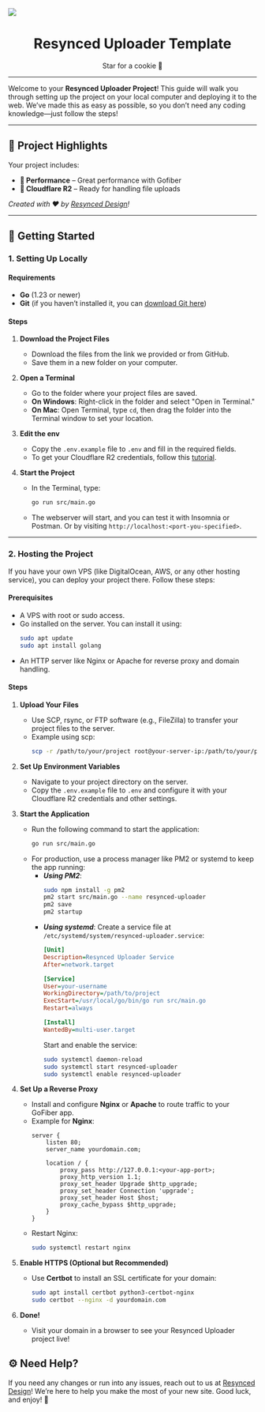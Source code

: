<a href="https://resynced.design" align="center">
    <img src="https://r2.interrupted.me/uploads/5IWuDvqm.png" align="center" />
</a>

<h1 align="center">Resynced Uploader Template</h1>

<p align="center">Star for a cookie 🍪</p>

---

Welcome to your **Resynced Uploader Project**! This guide will walk you through setting up the project on your local computer and deploying it to the web. We’ve made this as easy as possible, so you don’t need any coding knowledge—just follow the steps!

---

## 🌟 Project Highlights

Your project includes:

- **🚀 Performance** – Great performance with Gofiber
- **🔗 Cloudflare R2** – Ready for handling file uploads

*Created with ❤️ by [Resynced Design](https://resynced.design/)!*

---

## 🚀 Getting Started

### 1. Setting Up Locally

#### Requirements

- **Go** (1.23 or newer)
- **Git** (if you haven’t installed it, you can [download Git here](https://git-scm.com/))

#### Steps

1. **Download the Project Files**
   - Download the files from the link we provided or from GitHub.
   - Save them in a new folder on your computer.

2. **Open a Terminal**
   - Go to the folder where your project files are saved. 
   - **On Windows**: Right-click in the folder and select "Open in Terminal."
   - **On Mac**: Open Terminal, type `cd`, then drag the folder into the Terminal window to set your location.

3. **Edit the env**
   - Copy the `.env.example` file to `.env` and fill in the required fields.
   - To get your Cloudflare R2 credentials, follow this [tutorial](https://developers.cloudflare.com/r2/api/s3/tokens/).

4. **Start the Project**
   - In the Terminal, type:
     ```bash
     go run src/main.go
     ```
   - The webserver will start, and you can test it with Insomnia or Postman. Or by visiting `http://localhost:<port-you-specified>`.

---

### 2. Hosting the Project

If you have your own VPS (like DigitalOcean, AWS, or any other hosting service), you can deploy your project there. Follow these steps:

#### Prerequisites

- A VPS with root or sudo access.
- Go installed on the server. You can install it using:
    ```bash
    sudo apt update
    sudo apt install golang
    ```
- An HTTP server like Nginx or Apache for reverse proxy and domain handling.

#### Steps

1. **Upload Your Files**
   - Use SCP, rsync, or FTP software (e.g., FileZilla) to transfer your project files to the server.
   - Example using scp:
        ```bash
        scp -r /path/to/your/project root@your-server-ip:/path/to/your/project
        ```

2. **Set Up Environment Variables**
   - Navigate to your project directory on the server.
   - Copy the `.env.example` file to `.env` and configure it with your Cloudflare R2 credentials and other settings.

3. **Start the Application**
    - Run the following command to start the application:
        ```bash
        go run src/main.go
        ```
    - For production, use a process manager like PM2 or systemd to keep the app running:
        - ***Using PM2***:
            ```bash
            sudo npm install -g pm2
            pm2 start src/main.go --name resynced-uploader
            pm2 save
            pm2 startup
            ```
        - ***Using systemd***: Create a service file at `/etc/systemd/system/resynced-uploader.service`:
            ```ini
            [Unit]
            Description=Resynced Uploader Service
            After=network.target

            [Service]
            User=your-username
            WorkingDirectory=/path/to/project
            ExecStart=/usr/local/go/bin/go run src/main.go
            Restart=always

            [Install]
            WantedBy=multi-user.target
            ```
            Start and enable the service:
            ```bash
            sudo systemctl daemon-reload
            sudo systemctl start resynced-uploader
            sudo systemctl enable resynced-uploader
            ```

4. **Set Up a Reverse Proxy**
    - Install and configure **Nginx** or **Apache** to route traffic to your GoFiber app.
    - Example for **Nginx**:
        ```nginx
        server {
            listen 80;
            server_name yourdomain.com;

            location / {
                proxy_pass http://127.0.0.1:<your-app-port>;
                proxy_http_version 1.1;
                proxy_set_header Upgrade $http_upgrade;
                proxy_set_header Connection 'upgrade';
                proxy_set_header Host $host;
                proxy_cache_bypass $http_upgrade;
            }
        }
        ```
    - Restart Nginx:
        ```bash
        sudo systemctl restart nginx
        ```

5. **Enable HTTPS (Optional but Recommended)**
    - Use **Certbot** to install an SSL certificate for your domain:
        ```bash
        sudo apt install certbot python3-certbot-nginx
        sudo certbot --nginx -d yourdomain.com
        ```

6. **Done!**
    - Visit your domain in a browser to see your Resynced Uploader project live!

## ⚙️ Need Help?

If you need any changes or run into any issues, reach out to us at [Resynced Design](https://resynced.design/)! We’re here to help you make the most of your new site. Good luck, and enjoy! 🎉
